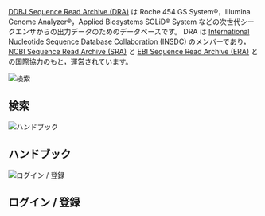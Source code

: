 <div id="content_part">

[DDBJ Sequence Read Archive (DRA)](index.html) は Roche 454 GS
System®，Illumina Genome Analyzer®，Applied Biosystems SOLiD® System
などの次世代シークエンサからの出力データのためのデータベースです。 DRA は [International Nucleotide
Sequence Database Collaboration (INSDC)](/insdc.html) のメンバーであり， [NCBI
Sequence Read Archive
(SRA)](https://www.ncbi.nlm.nih.gov/Traces/sra/sra.cgi) と [EBI Sequence
Read Archive (ERA)](https://www.ebi.ac.uk/ena/) との国際協力のもと，運営されています。

<div id="db_top_navi_box" class="clearfix">

<div class="box-layer">

[](http://ddbj.nig.ac.jp/DRASearch "検索")

<div class="top-navi-box">

<div class="icon">

![](/images/parts/search_icon.svg "検索")

</div>

## 検索

</div>

[](/dra/submission.html "ハンドブック")

<div class="top-navi-box">

<div class="icon">

![](/images/parts/book_icon.svg "ハンドブック")

</div>

## ハンドブック

</div>

[](https://ddbj.nig.ac.jp/D-way/ "ログイン / 登録")

<div class="top-navi-box">

<div class="icon">

![](/images/parts/submit.svg "ログイン / 登録")

</div>

## ログイン / 登録

</div>

</div>

</div>

</div>

<div id="news_part">

</div>
